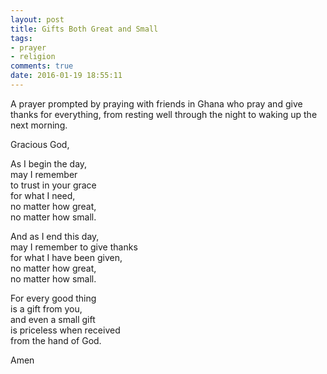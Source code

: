 ```yaml
---
layout: post
title: Gifts Both Great and Small
tags:
- prayer
- religion
comments: true
date: 2016-01-19 18:55:11
---
```


A prayer prompted by praying with friends in Ghana who pray and give thanks for everything, from resting well through the night to waking up the next morning.

Gracious God,

As I begin the day,  
may I remember  
to trust in your grace  
for what I need,  
no matter how great,  
no matter how small.

And as I end this day,  
may I remember to give thanks  
for what I have been given,  
no matter how great,  
no matter how small.

For every good thing  
is a gift from you,  
and even a small gift  
is priceless when received  
from the hand of God.

Amen
